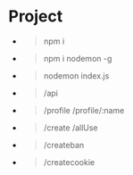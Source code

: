 # Project
- >npm i 
- >npm i nodemon -g
- >nodemon index.js
- >/api
- >/profile /profile/:name
- >/create /allUse
- >/createban
- >/createcookie